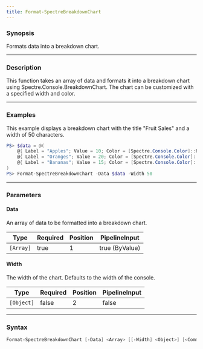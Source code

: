 ```yaml
---
title: Format-SpectreBreakdownChart
---
```








### Synopsis
Formats data into a breakdown chart.



---


### Description

This function takes an array of data and formats it into a breakdown chart using Spectre.Console.BreakdownChart. The chart can be customized with a specified width and color.



---


### Examples
This example displays a breakdown chart with the title "Fruit Sales" and a width of 50 characters.

```powershell
PS> $data = @(
    @{ Label = "Apples"; Value = 10; Color = [Spectre.Console.Color]::Red },
    @{ Label = "Oranges"; Value = 20; Color = [Spectre.Console.Color]::Orange1 },
    @{ Label = "Bananas"; Value = 15; Color = [Spectre.Console.Color]::Yellow }
)
PS> Format-SpectreBreakdownChart -Data $data -Width 50
```


---


### Parameters
#### **Data**

An array of data to be formatted into a breakdown chart.






|Type     |Required|Position|PipelineInput |
|---------|--------|--------|--------------|
|`[Array]`|true    |1       |true (ByValue)|



#### **Width**

The width of the chart. Defaults to the width of the console.






|Type      |Required|Position|PipelineInput|
|----------|--------|--------|-------------|
|`[Object]`|false   |2       |false        |





---


### Syntax
```powershell
Format-SpectreBreakdownChart [-Data] <Array> [[-Width] <Object>] [<CommonParameters>]
```

